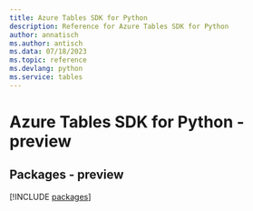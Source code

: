 ```yaml
---
title: Azure Tables SDK for Python
description: Reference for Azure Tables SDK for Python
author: annatisch
ms.author: antisch
ms.data: 07/18/2023
ms.topic: reference
ms.devlang: python
ms.service: tables
---
```

# Azure Tables SDK for Python - preview
## Packages - preview
[!INCLUDE [packages](tables-index.md)]